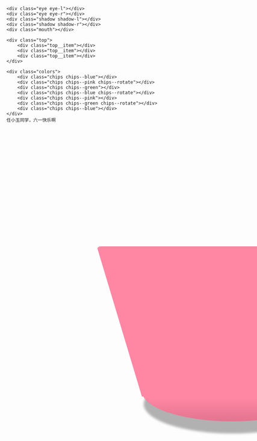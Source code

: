 <style>
<style>
	*,

body{
    display: flex;
    justify-content: center;
    align-items: center;
    width: 80%;
    height: 100vh;
    background: #FFD275;
    color: white;
    overflow: hidden;
    font-family: 'Montserrat', sans-serif;
    position: relative;
 
}
.markdown-section{
	
}
a{
    font-family: sans-serif;
    font-size: 12px;
    font-weight: normal;
    text-decoration: none;
    letter-spacing: 0;
    cursor: pointer;
    color: #00b1b7;
}
.particles{
    width: 100%;
    height: 100vh;
    position: absolute;
    z-index: 1;
}
 
.main{
    height: 30vmax;
    width: 30vmax;
    position: relative;
    animation: 2s jump ease-out infinite alternate;
    z-index: 10;
	left: 13%;
}
.base{
    position: absolute;
    width: 18vmax;
    bottom: 4vmax;
    left: 6vmax;
 
    border-top: 10vmax solid #ff87a4;
    border-top-left-radius: 10px;
    border-top-right-radius: 10px;
    border-left: 3vmax solid transparent;
    border-right: 3vmax solid transparent;
    border-bottom: none;
    z-index: 90;
 
}
.base::after{
    content: '';
    position: absolute;
    width: 12vmax;
    height: 4vmax;
    background: linear-gradient(to bottom, #ff87a4 60%, #e3748f);
    bottom: -1.65vmax;
    border-radius: 50%;
}
 
.eye{
    width: 4vmax;
    height: 4vmax;
    border-radius: 50%;
    position: absolute;
    background: #472a1c;
    top: 19vmax;
    z-index: 110;
}
 
.eye::before{
    content: '';
    position: absolute;
    top: .75vmax;
    left: .75vmax;
    width: 1.15vmax;
    height: 1.15vmax;
    border-radius: 50%;
    background: white;
    animation: 4s eye infinite ;
 
}
.eye::after{
    content: '';
    position: absolute;
    top: 2.5vmax;
    left: 1vmax;
    width: .5vmax;
    height: .5vmax;
    border-radius: 50%;
    background: white;
    animation: 4s eye infinite ;
 
}
.eye-l{ left: 8.8vmax; }
.eye-r{ left: 17.5vmax; }
 
.shadow{
    position: absolute;
    width: 2vmax;
    height: 1vmax;
    bottom: 6.5vmax;
    z-index: 109;
    border-radius: 50%;
    background: #ff2a7b;
    animation: .1s shake infinite;
 
}
.shadow-l{ left: 8.4vmax; }
.shadow-r{ left: 19.5vmax; }
 
.mouth{
    position: absolute;
    top: 23vmax;
    left: calc(15vmax - 1.5vmax);
 
    border-top-left-radius: 1.5vmax;
    border-top-right-radius: 1.5vmax;
    border: 1.5vmax solid #ff2a7b;
    transform: rotateZ(180deg);
 
    z-index: 110;
    animation: 2s mouth infinite alternate;
 
}
 
 
.top{
    position: absolute;
    width: 22vmax;
    height: 15vmax;
    bottom: 12vmax;
    left: 4vmax;
}
.top__item:nth-of-type(1){
    position: absolute;
    width: 100%;
    height: 8vmax;
    border-radius: 5vmax;
    bottom: 0;
    z-index: 100;
    background: #f2e7e8;
 
}
.top__item:nth-of-type(1)::after{
    content: '';
    position: absolute;
    width: 10vmax;
    height: 10vmax;
    right: -.5vmax;
    top: -2vmax;
    border-radius: 50%;
    background: #f2e7e8;
    background: linear-gradient(120deg, rgba(242, 231, 232, 1) 40%, #d6c6c8);
 
}
.top__item:nth-of-type(1)::before{
    content: '';
    position: absolute;
    width: 18vmax;
    height: 3vmax;
    left: 2vmax;
    bottom: -.8vmax;
    border-radius: 50%;
    background: linear-gradient(to bottom, #f2e7e8 30%, #d6c6c8);
 
}
.top__item:nth-of-type(2){
    position: absolute;
    width: 16vmax;
    height:5vmax;
    bottom: 6vmax;
    left: 3vmax;
    border-radius: 5vmax;
    z-index: 80;
    background: #f2e7e8;
}
.top__item:nth-of-type(2)::after{
    content: '';
    position: absolute;
    width: 4vmax;
    height: 4vmax;
    right: 0;
    top: -1vmax;
    border-radius: 50%;
    background: #f2e7e8;
}
.top__item:nth-of-type(3){
    position: absolute;
    width: 12vmax;
    height: 10vmax;
    left: 5vmax;
    border-radius: 50%;
    top: 0;
    z-index: 70;
    background: #f2e7e8;
}
.top__item:nth-of-type(3)::before{
    content: '';
    position: absolute;
    width: 4vmax;
    height: 4vmax;
    right: 0;
    top: 0vmax;
    border-radius: 50% / 60%;
    background: #e30b5d;
    transform: rotateZ(-10deg);
}
.top__item:nth-of-type(3)::after{
    content: '';
    position: absolute;
    width: 1vmax;
    height: 1vmax;
    right: 1vmax;
    top: .75vmax;
    border-radius: 50%;
    background: white;
    opacity: .4;
}
 
 
.chips{
    width: 2vmax;
    height: .5vmax;
    position: absolute;
    top: 10vmax;
    left: 8vmax;
 
    border-radius: 50%;
    transform: rotateZ(35deg);
    z-index: 200;
}
.chips:nth-of-type(2){
    top: 8vmax;
    left: 12vmax;
}
.chips:nth-of-type(3){
    top: 4vmax;
    left: 14vmax;
}
.chips:nth-of-type(4){
    top: 14vmax;
    left: 14vmax;
}
.chips:nth-of-type(5){
    top: 15vmax;
    left: 18vmax;
}
.chips:nth-of-type(6){
    top: 9vmax;
    left: 20vmax;
}
.chips:nth-of-type(7){
    top: 15vmax;
    left: 6vmax;
}
 
.chips--rotate{ transform: rotateZ(-35deg); }
.chips--blue{ background: #00b1b7; }
.chips--pink{ background: #ff2c7c; }
.chips--green{ background: #00df4a; }
 
 
.sdw{
    width: 12vmax;
    height: 4vmax;
    position: absolute;
    bottom: 1.5vmax;
    left: calc(50% - 6vmax);
 
    background: black;
    border-radius: 50%;
    filter: blur(3px);
    animation: 2s sdw ease-out infinite alternate;
 
}
@keyframes sdw {
    0%, 90%{
        opacity: .3;
        transform: translateY(0vmax) scale(.98);
    }
    100%{
        transform: translateY(5vmax) scale(.95);
        opacity: .1;
    }
}
 
@keyframes eye {
    0%, 45%{ transform: translateX(0vmax);}
    50%, 95%{ transform: translateX(1.25vmax);}
}
@keyframes mouth {
    0%, 80%{
        border: 1.5vmax solid #ff2a7b;
        border-bottom: 0;
    }
    100%{
        border: 1.5vmax solid #ff2a7b;
    }
}
 
@keyframes shake {
    0%{ transform: translateY(-1px); }
    100%{ transform: translateY(1px);}
}
@keyframes jump {
    0%, 90%{
        transform: translateY(2vmax) scale(1);
    }
    100%{
        transform: translateY(-3vmax) scale(.95);
    }
}
@keyframes move {
    0%{
        transform: translateY(0) rotateZ(35deg);
        opacity: 0;
    }
    10% ,90%{
        opacity: .35;
    }
    100%{
        transform: translateY(35vmax) rotateZ(-35deg);
        opacity: 0;
    }
}
 
</style>
</style>

<div class="main">
	<div class="base"></div>
	<div class="sdw"></div>
	
	<div class="eye eye-l"></div>
	<div class="eye eye-r"></div>
	<div class="shadow shadow-l"></div>
	<div class="shadow shadow-r"></div>
	<div class="mouth"></div>
	
	<div class="top">
		<div class="top__item"></div>
		<div class="top__item"></div>
		<div class="top__item"></div>
	</div>
	
	<div class="colors">
		<div class="chips chips--blue"></div>
		<div class="chips chips--pink chips--rotate"></div>
		<div class="chips chips--green"></div>
		<div class="chips chips--blue chips--rotate"></div>
		<div class="chips chips--pink"></div>
		<div class="chips chips--green chips--rotate"></div>
		<div class="chips chips--blue"></div>
	</div>
	任小玉同学，六一快乐啊
</div>